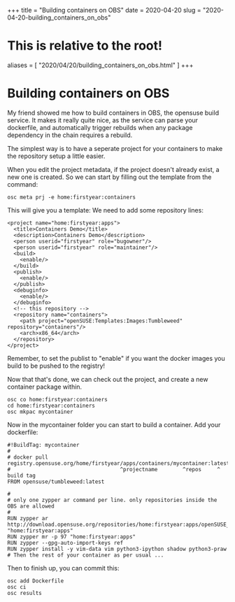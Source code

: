+++
title = "Building containers on OBS"
date = 2020-04-20
slug = "2020-04-20-building_containers_on_obs"
# This is relative to the root!
aliases = [ "2020/04/20/building_containers_on_obs.html" ]
+++
# Building containers on OBS

My friend showed me how to build containers in OBS, the opensuse build
service. It makes it really quite nice, as the service can parse your
dockerfile, and automatically trigger rebuilds when any package
dependency in the chain requires a rebuild.

The simplest way is to have a seperate project for your containers to
make the repository setup a little easier.

When you edit the project metadata, if the project doesn\'t already
exist, a new one is created. So we can start by filling out the template
from the command:

    osc meta prj -e home:firstyear:containers

This will give you a template: We need to add some repository lines:

    <project name="home:firstyear:apps">
      <title>Containers Demo</title>
      <description>Containers Demo</description>
      <person userid="firstyear" role="bugowner"/>
      <person userid="firstyear" role="maintainer"/>
      <build>
        <enable/>
      </build>
      <publish>
        <enable/>
      </publish>
      <debuginfo>
        <enable/>
      </debuginfo>
      <!-- this repository -->
      <repository name="containers">
        <path project="openSUSE:Templates:Images:Tumbleweed" repository="containers"/>
        <arch>x86_64</arch>
      </repository>
    </project>

Remember, to set the publist to \"enable\" if you want the docker images
you build to be pushed to the registry!

Now that that\'s done, we can check out the project, and create a new
container package within.

    osc co home:firstyear:containers
    cd home:firstyear:containers
    osc mkpac mycontainer

Now in the mycontainer folder you can start to build a container. Add
your dockerfile:

    #!BuildTag: mycontainer
    #
    # docker pull registry.opensuse.org/home/firstyear/apps/containers/mycontainer:latest
    #                                   ^projectname        ^repos     ^ build tag
    FROM opensuse/tumbleweed:latest

    #
    # only one zypper ar command per line. only repositories inside the OBS are allowed
    #
    RUN zypper ar http://download.opensuse.org/repositories/home:firstyear:apps/openSUSE_Tumbleweed/ "home:firstyear:apps"
    RUN zypper mr -p 97 "home:firstyear:apps"
    RUN zypper --gpg-auto-import-keys ref
    RUN zypper install -y vim-data vim python3-ipython shadow python3-praw
    # Then the rest of your container as per usual ...

Then to finish up, you can commit this:

    osc add Dockerfile
    osc ci
    osc results

